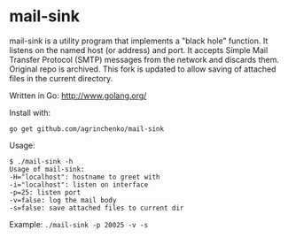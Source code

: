 # mail-sink

mail-sink is a utility program that implements a "black hole" function. It listens on the named host (or address) and port. It accepts Simple Mail Transfer Protocol (SMTP) messages from the network and discards them.
Original repo is archived.
This fork is updated to allow saving of attached files in the current directory.

Written in Go: http://www.golang.org/

Install with:

    go get github.com/agrinchenko/mail-sink

Usage:

    $ ./mail-sink -h
    Usage of mail-sink:
    -H="localhost": hostname to greet with
    -i="localhost": listen on interface
    -p=25: listen port
    -v=false: log the mail body
    -s=false: save attached files to current dir

Example: `./mail-sink -p 20025 -v -s`
